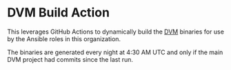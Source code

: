 # DVM Build Action

This leverages GitHub Actions to dynamically build the [DVM](https://github.com/DVMProject/dvmhost/) binaries for use by the Ansible roles in this organization.

The binaries are generated every night at 4:30 AM UTC and only if the main DVM project had commits since the last run.